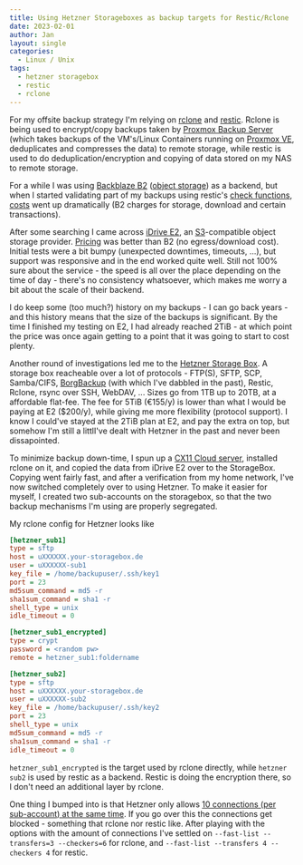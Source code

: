 ```yaml
---
title: Using Hetzner Storageboxes as backup targets for Restic/Rclone
date: 2023-02-01
author: Jan
layout: single
categories:
  - Linux / Unix
tags:
  - hetzner storagebox
  - restic
  - rclone
---
```


For my offsite backup strategy I'm relying on [rclone](https://rclone.org/) and [restic](https://restic.net/). Rclone is being used to encrypt/copy backups taken by [Proxmox Backup Server](https://www.proxmox.com/en/proxmox-backup-server) (which takes backups of the VM's/Linux Containers running on [Proxmox VE](https://www.proxmox.com/en/proxmox-ve), deduplicates and compresses the data) to remote storage, while restic is used to do deduplication/encryption and copying of data stored on my NAS to remote storage.

For a while I was using [Backblaze B2](https://www.backblaze.com/b2/cloud-storage.html) ([object storage](https://en.wikipedia.org/wiki/Object_storage)) as a backend, but when I started validating part of my backups using restic's [check functions](https://restic.readthedocs.io/en/latest/045_working_with_repos.html#checking-integrity-and-consistency), [costs](https://help.backblaze.com/hc/en-us/articles/360037814594-B2-Pricing) went up dramatically (B2 charges for storage, download and certain transactions).

After some searching I came across [iDrive E2](https://www.idrive.com/e2/), an [S3](https://en.wikipedia.org/wiki/Amazon_S3)-compatible object storage provider. [Pricing](https://www.idrive.com/object-storage-e2/pricing) was better than B2 (no egress/download cost). Initial tests were a bit bumpy (unexpected downtimes, timeouts, ...), but support was responsive and in the end worked quite well. Still not 100% sure about the service - the speed is all over the place depending on the time of day - there's no consistency whatsoever, which makes me worry a bit about the scale of their backend.

I do keep some (too much?) history on my backups - I can go back years - and this history means that the size of the backups is significant. By the time I finished my testing on E2, I had already reached 2TiB - at which point the price was once again getting to a point that it was going to start to cost plenty.

Another round of investigations led me to the [Hetzner Storage Box](https://www.hetzner.com/storage/storage-box). A storage box reacheable over a lot of protocols - FTP(S), SFTP, SCP, Samba/CIFS, [BorgBackup](https://www.borgbackup.org/) (with which I've dabbled in the past), Restic, Rclone, rsync over SSH, WebDAV, ... Sizes go from 1TB up to 20TB, at a affordable flat-fee. The fee for 5TiB (€155/y) is lower than what I would be paying at E2 ($200/y), while giving me more flexibility (protocol support). I know I could've stayed at the 2TiB plan at E2, and pay the extra on top, but somehow I'm still a littlI've dealt with Hetzner in the past and never been dissapointed.

To minimize backup down-time, I spun up a [CX11 Cloud server](https://www.hetzner.com/cloud), installed rclone on it, and copied the data from iDrive E2 over to the StorageBox. Copying went fairly fast, and after a verification from my home network, I've now switched completely over to using Hetzner. To make it easier for myself, I created two sub-accounts on the storagebox, so that the two backup mechanisms I'm using are properly segregated. 

My rclone config for Hetzner looks like
```ini
[hetzner_sub1]
type = sftp
host = uXXXXXX.your-storagebox.de
user = uXXXXXX-sub1
key_file = /home/backupuser/.ssh/key1
port = 23
md5sum_command = md5 -r
sha1sum_command = sha1 -r
shell_type = unix
idle_timeout = 0

[hetzner_sub1_encrypted]
type = crypt
password = <random pw>
remote = hetzner_sub1:foldername

[hetzner_sub2]
type = sftp
host = uXXXXXX.your-storagebox.de
user = uXXXXXX-sub2
key_file = /home/backupuser/.ssh/key2
port = 23
shell_type = unix
md5sum_command = md5 -r
sha1sum_command = sha1 -r
idle_timeout = 0
```

`hetzner_sub1_encrypted` is the target used by rclone directly, while `hetzner sub2` is used by restic as a backend. Restic is doing the encryption there, so I don't need an additional layer by rclone.

One thing I bumped into is that Hetzner only allows [10 connections (per sub-account) at the same time](https://docs.hetzner.com/robot/storage-box/general). If you go over this the connections get blocked - something that rclone nor restic like.
After playing with the options with the amount of connections I've settled on
`--fast-list --transfers=3 --checkers=6` for rclone, and `--fast-list --transfers 4 --checkers 4` for restic.
